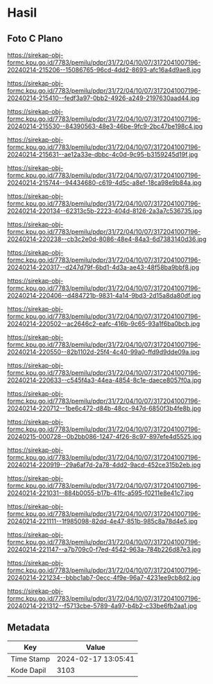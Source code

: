 # Hasil

## Foto C Plano

https://sirekap-obj-formc.kpu.go.id/7783/pemilu/pdpr/31/72/04/10/07/3172041007196-20240214-215206--15086765-96cd-4dd2-8693-afc16a4d9ae8.jpg

https://sirekap-obj-formc.kpu.go.id/7783/pemilu/pdpr/31/72/04/10/07/3172041007196-20240214-215410--fedf3a97-0bb2-4926-a249-2197630aad44.jpg

https://sirekap-obj-formc.kpu.go.id/7783/pemilu/pdpr/31/72/04/10/07/3172041007196-20240214-215530--84390563-48e3-46be-9fc9-2bc47be198c4.jpg

https://sirekap-obj-formc.kpu.go.id/7783/pemilu/pdpr/31/72/04/10/07/3172041007196-20240214-215631--ae12a33e-dbbc-4c0d-9c95-b3159245d19f.jpg

https://sirekap-obj-formc.kpu.go.id/7783/pemilu/pdpr/31/72/04/10/07/3172041007196-20240214-215744--94434680-c619-4d5c-a8ef-18ca98e9b84a.jpg

https://sirekap-obj-formc.kpu.go.id/7783/pemilu/pdpr/31/72/04/10/07/3172041007196-20240214-220134--62313c5b-2223-404d-8126-2a3a7c536735.jpg

https://sirekap-obj-formc.kpu.go.id/7783/pemilu/pdpr/31/72/04/10/07/3172041007196-20240214-220238--cb3c2e0d-8086-48e4-84a3-6d7383140d36.jpg

https://sirekap-obj-formc.kpu.go.id/7783/pemilu/pdpr/31/72/04/10/07/3172041007196-20240214-220317--d247d79f-6bd1-4d3a-ae43-48f58ba9bbf8.jpg

https://sirekap-obj-formc.kpu.go.id/7783/pemilu/pdpr/31/72/04/10/07/3172041007196-20240214-220406--d484721b-9831-4a14-9bd3-2d15a8da80df.jpg

https://sirekap-obj-formc.kpu.go.id/7783/pemilu/pdpr/31/72/04/10/07/3172041007196-20240214-220502--ac2646c2-eafc-416b-9c65-93a1f6ba0bcb.jpg

https://sirekap-obj-formc.kpu.go.id/7783/pemilu/pdpr/31/72/04/10/07/3172041007196-20240214-220550--82b1102d-25f4-4c40-99a0-ffd9d9dde09a.jpg

https://sirekap-obj-formc.kpu.go.id/7783/pemilu/pdpr/31/72/04/10/07/3172041007196-20240214-220633--c545f4a3-44ea-4854-8c1e-daece8057f0a.jpg

https://sirekap-obj-formc.kpu.go.id/7783/pemilu/pdpr/31/72/04/10/07/3172041007196-20240214-220712--1be6c472-d84b-48cc-947d-6850f3b4fe8b.jpg

https://sirekap-obj-formc.kpu.go.id/7783/pemilu/pdpr/31/72/04/10/07/3172041007196-20240215-000728--0b2bb086-1247-4f26-8c97-897efe4d5525.jpg

https://sirekap-obj-formc.kpu.go.id/7783/pemilu/pdpr/31/72/04/10/07/3172041007196-20240214-220919--29a6af7d-2a78-4dd2-9acd-452ce315b2eb.jpg

https://sirekap-obj-formc.kpu.go.id/7783/pemilu/pdpr/31/72/04/10/07/3172041007196-20240214-221031--884b0055-b17b-41fc-a595-f0211e8e41c7.jpg

https://sirekap-obj-formc.kpu.go.id/7783/pemilu/pdpr/31/72/04/10/07/3172041007196-20240214-221111--1f985098-82dd-4e47-851b-985c8a78d4e5.jpg

https://sirekap-obj-formc.kpu.go.id/7783/pemilu/pdpr/31/72/04/10/07/3172041007196-20240214-221147--a7b709c0-f7ed-4542-963a-784b226d87e3.jpg

https://sirekap-obj-formc.kpu.go.id/7783/pemilu/pdpr/31/72/04/10/07/3172041007196-20240214-221234--bbbc1ab7-0ecc-4f9e-96a7-4231ee9cb8d2.jpg

https://sirekap-obj-formc.kpu.go.id/7783/pemilu/pdpr/31/72/04/10/07/3172041007196-20240214-221312--f5713cbe-5789-4a97-b4b2-c33be6fb2aa1.jpg


## Metadata

| Key        | Value               |
| ---------- | ------------------- |
| Time Stamp | 2024-02-17 13:05:41 |
| Kode Dapil | 3103                |



